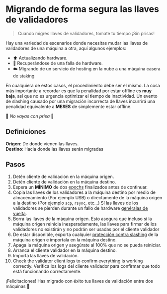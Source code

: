# Migrando de forma segura las llaves de validadores

> Cuando migres llaves de validadores, tomate tu tiempo ¡Sin prisas!

Hay una variedad de escenarios donde necesitas mudar las llaves de validadores de una máquina a otra, aquí algunos ejemplos:

* ⬆️ Actualizando hardware.
* 🔧 Recuperándose de una falla de hardware.
* ☁️ Migrando de un servicio de hosting en la nube a una máquina casera de staking

En cualquiera de estos casos, el procedimiento debe ser el mismo. La cosa más importante a recordar es que la penalidad por estar offline es **muy baja**, así que no es urgencia optimizar el tiempo de inactividad. Un evento de slashing causado por una migración incorrecta de llaves incurrirá una penalidad equivalente a **MESES** de simplemente estar offline.

🚨 _No vayas con prisa_ 🚨

## Definiciones

**Origen**: De donde vienen las llaves.\
**Destino**: Hacia donde las llaves serán migradas

## Pasos

1. Detén cliente de validación en la máquina origen.
2. Detén cliente de validación en la máquina destino.
3. Espera un **MÍNIMO** de dos [epochs](/spanish/staking-glossary#epoch) finalizados antes de continuar.
4. Copia las llaves de los validadores a la máquina destino por medio de almacenamiento (Por ejemplo USB) o directamente de la máquina origen a la destino (Por ejemplo `scp`, `rsync`, etc...) Sí las llaves de los validadores se pierden durante un fallo de hardware [genéralas de vuelta](/spanish/claves-del-validador/secure-key-generation).
5. Borra las llaves de la máquina origen. Esto asegura que incluso sí la máquina origen reinicia inesperadamente, las llaves para firmar de los validadores no existirán y no podrán ser usadas por el cliente validador
6. De estar disponible, exporta cualquier [protección contra slashing](/spanish/claves-del-validador/slashing-protection) de la máquina origen e importala en la máquina destino.
7. Apaga la máquina origen y asegúrate al 100% que no se pueda reiniciar.
8. Arranca el cliente validador en la máquina destino.
9. Importa las llaves de validación.
10. Check the validator client logs to confirm everything is working correctly. Verifica los logs del cliente validador para confirmar que todo está funcionando correctamente.

¡Felicitaciones! Has migrado con éxito tus llaves de validación entre dos máquinas 🥳

